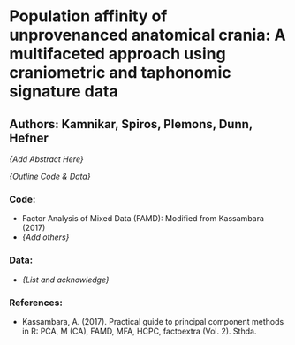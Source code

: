 # Population affinity of unprovenanced anatomical crania: A multifaceted approach using craniometric and taphonomic signature data

## **Authors: Kamnikar, Spiros, Plemons, Dunn, Hefner**

*{Add Abstract Here}*

*{Outline Code & Data}*

### Code:
- Factor Analysis of Mixed Data (FAMD): Modified from Kassambara (2017)
- *{Add others}*

### Data:
- *{List and acknowledge}*

### References:
- Kassambara, A. (2017). Practical guide to principal component methods in R: PCA, M (CA), FAMD, MFA, HCPC, factoextra (Vol. 2). Sthda.
